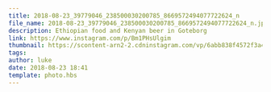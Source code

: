 ```yaml
---
title: 2018-08-23_39779046_238500030200785_8669572494077722624_n
file_name: 2018-08-23_39779046_238500030200785_8669572494077722624_n.jpg
description: Ethiopian food and Kenyan beer in Goteborg
link: https://www.instagram.com/p/Bm1PHsUlgim
thumbnail: https://scontent-arn2-2.cdninstagram.com/vp/6abb838f4572f3a4ff21b234a5f6ae48/5CBFD9BC/t51.2885-15/e35/s240x240/39779046_238500030200785_8669572494077722624_n.jpg?_nc_ht=scontent-arn2-2.cdninstagram.com&ig_cache_key=MTg1MjQ1MzMyMTA1Njg0ODAzOA%3D%3D.2
tags: 
author: luke
date: 2018-08-23 18:41
template: photo.hbs
---
```

